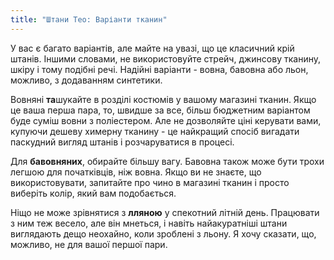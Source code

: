 ```yaml
---
title: "Штани Тео: Варіанти тканин"
---
```


У вас є багато варіантів, але майте на увазі, що це класичний крій штанів. Іншими словами, не використовуйте стрейч, джинсову тканину, шкіру і тому подібні речі. Надійні варіанти - вовна, бавовна або льон, можливо, з додаванням синтетики.

Вовняні **та**шукайте в розділі костюмів у вашому магазині тканин. Якщо це ваша перша пара, то, швидше за все, більш бюджетним варіантом буде суміш вовни з поліестером. Але не дозволяйте ціні керувати вами, купуючи дешеву химерну тканину - це найкращий спосіб вигадати паскудний вигляд штанів і розчаруватися в процесі.

Для **бавовняних**, обирайте більшу вагу. Бавовна також може бути трохи легшою для початківців, ніж вовна. Якщо ви не знаєте, що використовувати, запитайте про чино в магазині тканин і просто виберіть колір, який вам подобається.

Ніщо не може зрівнятися з **лляною** у спекотний літній день. Працювати з ним теж весело, але він мнеться, і навіть найакуратніші штани виглядають дещо неохайно, коли зроблені з льону. Я хочу сказати, що, можливо, не для вашої першої пари.
